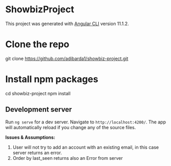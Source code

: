 # ShowbizProject

This project was generated with [Angular CLI](https://github.com/angular/angular-cli) version 11.1.2.
# Clone the repo
git clone https://github.com/adibarda1/showbiz-project.git

# Install npm packages
cd showbiz-project
npm install

## Development server
Run `ng serve` for a dev server. Navigate to `http://localhost:4200/`. The app will automatically reload if you change any of the source files.

**Issues & Assumptions:**
1. User will not try to add an account with an existing email, in this case server returns an error.
2. Order by last_seen returns also an Error from server
